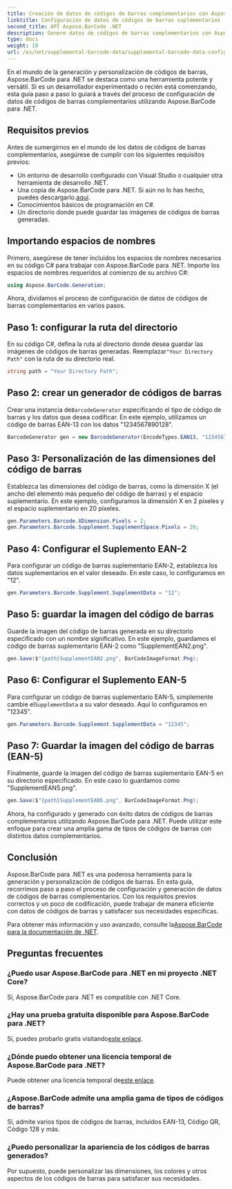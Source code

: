 ```yaml
---
title: Creación de datos de códigos de barras complementarios con Aspose.BarCode para .NET
linktitle: Configuración de datos de códigos de barras suplementarios
second_title: API Aspose.BarCode .NET
description: Genere datos de códigos de barras complementarios con Aspose.BarCode para .NET. Personalice códigos de barras EAN-2 y EAN-5 sin esfuerzo. Guía paso a paso para desarrolladores .NET.
type: docs
weight: 10
url: /es/net/supplemental-barcode-data/supplemental-barcode-data-configuration/
---
```


En el mundo de la generación y personalización de códigos de barras, Aspose.BarCode para .NET se destaca como una herramienta potente y versátil. Si es un desarrollador experimentado o recién está comenzando, esta guía paso a paso lo guiará a través del proceso de configuración de datos de códigos de barras complementarios utilizando Aspose.BarCode para .NET. 

## Requisitos previos

Antes de sumergirnos en el mundo de los datos de códigos de barras complementarios, asegúrese de cumplir con los siguientes requisitos previos:

- Un entorno de desarrollo configurado con Visual Studio o cualquier otra herramienta de desarrollo .NET.
-  Una copia de Aspose.BarCode para .NET. Si aún no lo has hecho, puedes descargarlo.[aquí](https://releases.aspose.com/barcode/net/).
- Conocimientos básicos de programación en C#.
- Un directorio donde puede guardar las imágenes de códigos de barras generadas.

## Importando espacios de nombres

Primero, asegúrese de tener incluidos los espacios de nombres necesarios en su código C# para trabajar con Aspose.BarCode para .NET. Importe los espacios de nombres requeridos al comienzo de su archivo C#:

```csharp
using Aspose.BarCode.Generation;
```

Ahora, dividamos el proceso de configuración de datos de códigos de barras complementarios en varios pasos.

## Paso 1: configurar la ruta del directorio

 En su código C#, defina la ruta al directorio donde desea guardar las imágenes de códigos de barras generadas. Reemplazar`"Your Directory Path"` con la ruta de su directorio real.

```csharp
string path = "Your Directory Path";
```

## Paso 2: crear un generador de códigos de barras

 Crear una instancia de`BarcodeGenerator` especificando el tipo de código de barras y los datos que desea codificar. En este ejemplo, utilizamos un código de barras EAN-13 con los datos "1234567890128".

```csharp
BarcodeGenerator gen = new BarcodeGenerator(EncodeTypes.EAN13, "1234567890128");
```

## Paso 3: Personalización de las dimensiones del código de barras

Establezca las dimensiones del código de barras, como la dimensión X (el ancho del elemento más pequeño del código de barras) y el espacio suplementario. En este ejemplo, configuramos la dimensión X en 2 píxeles y el espacio suplementario en 20 píxeles.

```csharp
gen.Parameters.Barcode.XDimension.Pixels = 2;
gen.Parameters.Barcode.Supplement.SupplementSpace.Pixels = 20;
```

## Paso 4: Configurar el Suplemento EAN-2

Para configurar un código de barras suplementario EAN-2, establezca los datos suplementarios en el valor deseado. En este caso, lo configuramos en "12". 

```csharp
gen.Parameters.Barcode.Supplement.SupplementData = "12";
```

## Paso 5: guardar la imagen del código de barras

Guarde la imagen del código de barras generada en su directorio especificado con un nombre significativo. En este ejemplo, guardamos el código de barras suplementario EAN-2 como "SupplementEAN2.png".

```csharp
gen.Save($"{path}SupplementEAN2.png", BarCodeImageFormat.Png);
```

## Paso 6: Configurar el Suplemento EAN-5

 Para configurar un código de barras suplementario EAN-5, simplemente cambie el`SupplementData` a su valor deseado. Aquí lo configuramos en "12345".

```csharp
gen.Parameters.Barcode.Supplement.SupplementData = "12345";
```

## Paso 7: Guardar la imagen del código de barras (EAN-5)

Finalmente, guarde la imagen del código de barras suplementario EAN-5 en su directorio especificado. En este caso lo guardamos como "SupplementEAN5.png".

```csharp
gen.Save($"{path}SupplementEAN5.png", BarCodeImageFormat.Png);
```

Ahora, ha configurado y generado con éxito datos de códigos de barras complementarios utilizando Aspose.BarCode para .NET. Puede utilizar este enfoque para crear una amplia gama de tipos de códigos de barras con distintos datos complementarios.

## Conclusión

Aspose.BarCode para .NET es una poderosa herramienta para la generación y personalización de códigos de barras. En esta guía, recorrimos paso a paso el proceso de configuración y generación de datos de códigos de barras complementarios. Con los requisitos previos correctos y un poco de codificación, puede trabajar de manera eficiente con datos de códigos de barras y satisfacer sus necesidades específicas.

 Para obtener más información y uso avanzado, consulte la[Aspose.BarCode para la documentación de .NET](https://reference.aspose.com/barcode/net/).

## Preguntas frecuentes

### ¿Puedo usar Aspose.BarCode para .NET en mi proyecto .NET Core?
Sí, Aspose.BarCode para .NET es compatible con .NET Core.

### ¿Hay una prueba gratuita disponible para Aspose.BarCode para .NET?
 Sí, puedes probarlo gratis visitando[este enlace](https://releases.aspose.com/).

### ¿Dónde puedo obtener una licencia temporal de Aspose.BarCode para .NET?
 Puede obtener una licencia temporal de[este enlace](https://purchase.aspose.com/temporary-license/).

### ¿Aspose.BarCode admite una amplia gama de tipos de códigos de barras?
Sí, admite varios tipos de códigos de barras, incluidos EAN-13, Código QR, Código 128 y más.

### ¿Puedo personalizar la apariencia de los códigos de barras generados?
Por supuesto, puede personalizar las dimensiones, los colores y otros aspectos de los códigos de barras para satisfacer sus necesidades.
